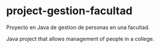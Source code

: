 # project-gestion-facultad
Proyecto en Java de gestion de personas en una facultad.

Java project that allows management of people in a college.
